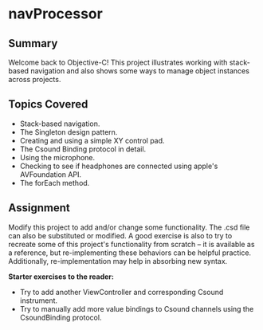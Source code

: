 
# navProcessor

## Summary

Welcome back to Objective-C! This project illustrates working with stack-based navigation and also shows some ways to manage object instances across projects.

## Topics Covered

- Stack-based navigation.
- The Singleton design pattern.
- Creating and using a simple XY control pad.
- The Csound Binding protocol in detail.
- Using the microphone.
- Checking to see if headphones are connected using apple's AVFoundation API.
- The forEach method.

## Assignment

Modify this project to add and/or change some functionality. The .csd file can also be substituted or modified. A good exercise is also to try to recreate some of this project's functionality from scratch – it is available as a reference, but re-implementing these behaviors can be helpful practice. Additionally, re-implementation may help in absorbing new syntax.

__Starter exercises to the reader:__

- Try to add another ViewController and corresponding Csound instrument.
- Try to manually add more value bindings to Csound channels using the CsoundBinding protocol.